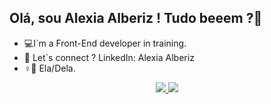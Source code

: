 ## Olá, sou Alexia Alberiz ! Tudo beeem ?🤍 
- 💻I`m a Front-End developer in training.
- 📨 Let`s connect ? LinkedIn: Alexia Alberiz
- ♀️💞️ Ela/Dela.

<div align="center">
 <a href="https://github.com/Alberizle", >
 <img altura="180em" src="https://github-readme-stats.vercel.app/api?username=alberizle&show_icons=true&theme=midnight-purple&include_all_commits=true&count_private=true"/>
 <img altura="180em" src="https://github-readme-stats.vercel.app/api/top-langs/?username=alberizle&layout=compact&langs_count=7&theme=midnight-purple"/>  
  </div>
